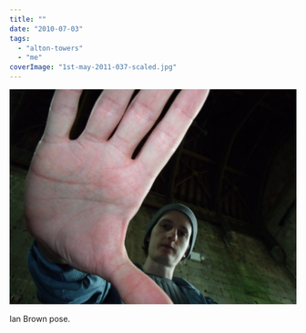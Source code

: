 ```yaml
---
title: ""
date: "2010-07-03"
tags: 
  - "alton-towers"
  - "me"
coverImage: "1st-may-2011-037-scaled.jpg"
---
```


[![](images/1st-may-2011-037-1024x768.jpg)](https://davidpeach.co.uk/wp-content/uploads/2023/05/1st-may-2011-037-scaled.jpg)

Ian Brown pose.

